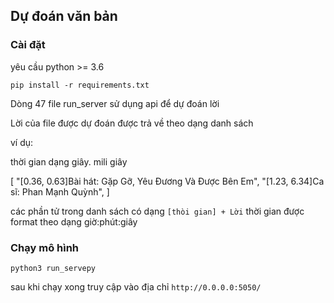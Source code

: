 ## Dự đoán văn bản

### Cài đặt

yêu cầu python >= 3.6


`
pip install -r requirements.txt
`

Dòng 47 file run_server sử dụng api để dự đoán lời

Lời của file được dự đoán được trả về theo dạng danh sách

ví dụ:

thời gian dạng giây. mili giây

[
"[0.36, 0.63]Bài hát: Gặp Gỡ, Yêu Đương Và Được Bên Em",
"[1.23, 6.34]Ca sĩ: Phan Mạnh Quỳnh",
]




các phần tử trong danh sách có dạng `[thòi gian] + Lời` thời gian được format theo dạng giờ:phút:giây

### Chạy mô hình 

`python3 run_servepy`

sau khi chạy xong truy cập vào địa chỉ `http://0.0.0.0:5050/`

